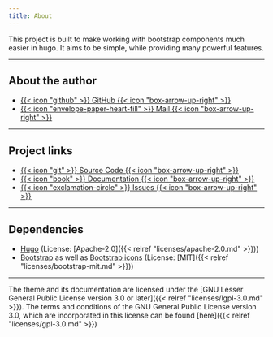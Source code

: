 ```yaml
---
title: About
---
```


This project is built to make working with bootstrap components much easier in
hugo. It aims to be simple, while providing many powerful features.

---

## About the author
- [{{< icon "github" >}} GitHub {{< icon "box-arrow-up-right" >}}](https://github.com/MaFeLP/)
- [{{< icon "envelope-paper-heart-fill" >}} Mail {{< icon "box-arrow-up-right" >}}](maito:mafelp@proton.me)

---

## Project links
- [{{< icon "git" >}} Source Code {{< icon "box-arrow-up-right" >}}](https://github.com/MaFeLP/hugo-bootstrap-shortcodes/)
- [{{< icon "book" >}} Documentation {{< icon "box-arrow-up-right" >}}](https://mafelp.github.io/hugo-bootstrap-shortcodes/)
- [{{< icon "exclamation-circle" >}} Issues {{< icon "box-arrow-up-right" >}}](https://github.com/MaFeLP/hugo-bootstrap-shortcodes/issues/)

---

## Dependencies
- [Hugo](https://gohugo.io/) (License: [Apache-2.0]({{< relref "licenses/apache-2.0.md" >}}))
- [Bootstrap](https://getbootstrap.com/) as well as [Bootstrap icons](https://icons.getbootstrap.com/) (License: [MIT]({{< relref "licenses/bootstrap-mit.md" >}}))

---

The theme and its documentation are licensed under the [GNU Lesser General
Public License version 3.0 or later]({{< relref "licenses/lgpl-3.0.md" >}}).
The terms and conditions of the GNU General Public License version 3.0, which
are incorporated in this license can be found [here]({{< relref "licenses/gpl-3.0.md" >}})
